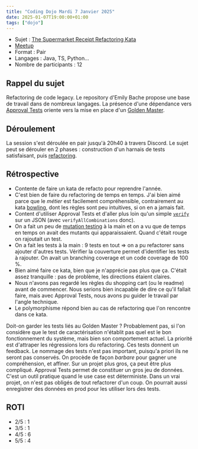 ```yaml
---
title: "Coding Dojo Mardi 7 Janvier 2025"
date: 2025-01-07T19:00:00+01:00
tags: ["dojo"]
---
```


- Sujet : [The Supermarket Receipt Refactoring Kata](https://github.com/emilybache/SupermarketReceipt-Refactoring-Kata)
- [Meetup](https://www.meetup.com/fr-FR/software-craftsmanship-lyon/events/305268780/)
- Format : Pair
- Langages : Java, TS, Python...
- Nombre de participants : 12

## Rappel du sujet

Refactoring de code legacy.
Le repository d'Emily Bache propose une base de travail dans de nombreux langages.
La présence d'une dépendance vers [Approval Tests](https://approvaltests.com/) oriente vers la mise en place d'un [Golden Master](https://en.wikipedia.org/wiki/Characterization_test).

## Déroulement

La session s'est déroulée en pair jusqu'à 20h40 à travers Discord.
Le sujet peut se dérouler en 2 phases : construction d'un harnais de tests satisfaisant, puis [refactoring](https://en.wikipedia.org/wiki/Code_refactoring).

## Rétrospective

- Contente de faire un kata de refacto pour reprendre l'année.
- C'est bien de faire du refactoring de temps en temps.
J'ai bien aimé parce que le _métier_ est facilement compréhensible, contrairement au kata [bowling](https://codingdojo.org/kata/Bowling/), dont les règles sont peu intuitives, si on en a jamais fait.
- Content d'utiliser Approval Tests et d'aller plus loin qu'un simple [`verify`](https://github.com/approvals/ApprovalTests.Java/blob/master/approvaltests/docs/reference/Verify.md) sur un JSON (avec `verifyAllCombinations` donc).
- On a fait un peu de [mutation testing](https://en.wikipedia.org/wiki/Mutation_testing) à la main et on a vu que de temps en temps on avait des mutants qui apparaissaient.
Quand c'était rouge on rajoutait un test.
- On a fait les tests à la main : 9 tests en tout => on a pu refactorer sans ajouter d'autres tests.
Vérifier la couverture permet d'identifier les tests à rajouter.
On avait un branching coverage et un code coverage de 100 %.
- Bien aimé faire ce kata, bien que je n'apprécie pas plus que ça.
C'était assez tranquille : pas de problème, les directions étaient claires.
- Nous n'avons pas regardé les règles du shopping cart (ou le readme) avant de commencer.
Nous serions bien incapable de dire ce qu'il fallait faire, mais avec Approval Tests, nous avons pu guider le travail par l'angle technique.
- Le polymorphisme répond bien au cas de refactoring que l'on rencontre dans ce kata.

Doit-on garder les tests liés au Golden Master ?
Probablement pas, si l'on considère que le test de caractérisation n'établit pas quel est le bon fonctionnement du système, mais bien son comportement actuel.
La priorité est d'attraper les régressions lors du refactoring.
Ces tests donnent un feedback.
Le nommage des tests n'est pas important, puisqu'a priori ils ne seront pas conservés.
On procède de façon _barbare_ pour gagner une compréhension, et affiner.
Sur un projet plus gros, ça peut être plus compliqué.
Approval Tests permet de constituer un gros jeu de données.
C'est un outil pratique quand le use case est déterministe.
Dans un vrai projet, on n'est pas obligés de tout refactorer d'un coup.
On pourrait aussi enregistrer des données en prod pour les utiliser lors des tests.

## ROTI

- 2/5 : 1
- 3/5 : 1
- 4/5 : 6
- 5/5 : 4
